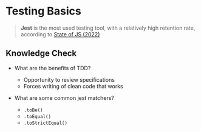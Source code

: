 # Testing Basics

> **Jest** is the most used testing tool, with a relatively high retention rate, according to [State of JS (2022)](https://2022.stateofjs.com/en-US/libraries/testing/)

## Knowledge Check

- What are the benefits of TDD?

  - Opportunity to review specifications
  - Forces writing of clean code that works

- What are some common jest matchers?

  - `.toBe()`
  - `.toEqual()`
  - `.toStrictEqual()`
